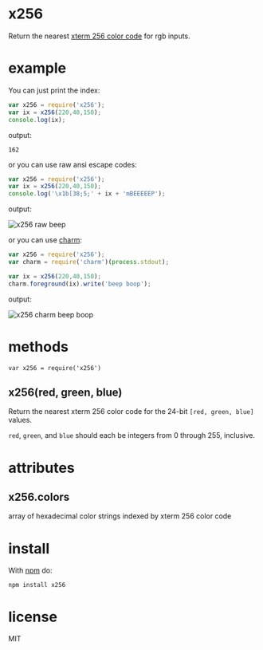 x256
====

Return the nearest
[xterm 256 color code](http://www.frexx.de/xterm-256-notes/)
for rgb inputs.

example
=======

You can just print the index:

``` js
var x256 = require('x256');
var ix = x256(220,40,150);
console.log(ix);
```

output:

```
162
```

or you can use raw ansi escape codes:

``` js
var x256 = require('x256');
var ix = x256(220,40,150);
console.log('\x1b[38;5;' + ix + 'mBEEEEEP');
```

output:

![x256 raw beep](http://substack.net/images/screenshots/x256_raw_beep.png)

or you can use [charm](https://github.com/substack/node-charm):

``` js
var x256 = require('x256');
var charm = require('charm')(process.stdout);

var ix = x256(220,40,150);
charm.foreground(ix).write('beep boop');
```

output:

![x256 charm beep boop](http://substack.net/images/screenshots/x256_raw_beep.png)

methods
=======

```
var x256 = require('x256')
```

x256(red, green, blue)
----------------------

Return the nearest xterm 256 color code for the 24-bit `[red, green, blue]`
values.

`red`, `green`, and `blue` should each be integers from 0 through 255,
inclusive.

attributes
==========

x256.colors
-----------

array of hexadecimal color strings indexed by xterm 256 color code

install
=======

With [npm](http://npmjs.org) do:

```
npm install x256
```

license
=======

MIT
